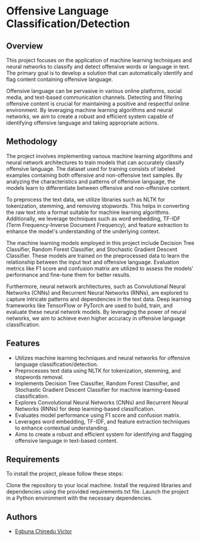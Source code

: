 # Offensive Language Classification/Detection

## Overview
This project focuses on the application of machine learning techniques and neural networks to classify and detect offensive words or language in text. The primary goal is to develop a solution that can automatically identify and flag content containing offensive language.

Offensive language can be pervasive in various online platforms, social media, and text-based communication channels. Detecting and filtering offensive content is crucial for maintaining a positive and respectful online environment. By leveraging machine learning algorithms and neural networks, we aim to create a robust and efficient system capable of identifying offensive language and taking appropriate actions.

## Methodology
The project involves implementing various machine learning algorithms and neural network architectures to train models that can accurately classify offensive language. The dataset used for training consists of labeled examples containing both offensive and non-offensive text samples. By analyzing the characteristics and patterns of offensive language, the models learn to differentiate between offensive and non-offensive content.

To preprocess the text data, we utilize libraries such as NLTK for tokenization, stemming, and removing stopwords. This helps in converting the raw text into a format suitable for machine learning algorithms. Additionally, we leverage techniques such as word embedding, TF-IDF (Term Frequency-Inverse Document Frequency), and feature extraction to enhance the model's understanding of the underlying context.

The machine learning models employed in this project include Decision Tree Classifier, Random Forest Classifier, and Stochastic Gradient Descent Classifier. These models are trained on the preprocessed data to learn the relationship between the input text and offensive language. Evaluation metrics like F1 score and confusion matrix are utilized to assess the models' performance and fine-tune them for better results.

Furthermore, neural network architectures, such as Convolutional Neural Networks (CNNs) and Recurrent Neural Networks (RNNs), are explored to capture intricate patterns and dependencies in the text data. Deep learning frameworks like TensorFlow or PyTorch are used to build, train, and evaluate these neural network models. By leveraging the power of neural networks, we aim to achieve even higher accuracy in offensive language classification.

## Features
- Utilizes machine learning techniques and neural networks for offensive language classification/detection.
- Preprocesses text data using NLTK for tokenization, stemming, and stopwords removal.
- Implements Decision Tree Classifier, Random Forest Classifier, and Stochastic Gradient Descent Classifier for machine learning-based classification.
- Explores Convolutional Neural Networks (CNNs) and Recurrent Neural Networks (RNNs) for deep learning-based classification.
- Evaluates model performance using F1 score and confusion matrix.
- Leverages word embedding, TF-IDF, and feature extraction techniques to enhance contextual understanding.
- Aims to create a robust and efficient system for identifying and flagging offensive language in text-based content.

## Requirements

To install the project, please follow these steps:

Clone the repository to your local machine. Install the required libraries and dependencies using the provided requirements.txt file. Launch the project in a Python environment with the necessary dependencies.


## Authors

- [Egbuna Chinedu Victor](https://www.github.com/enayds)
